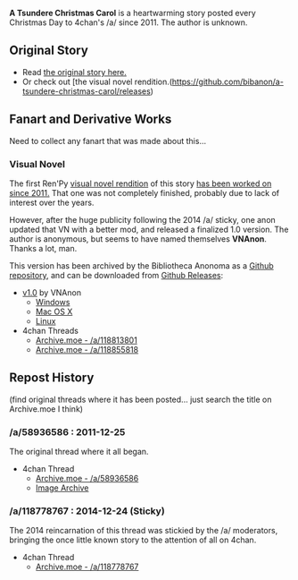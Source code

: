 **A Tsundere Christmas Carol** is a heartwarming story posted every Christmas Day to 4chan's /a/ since 2011. The author is unknown.

## Original Story

* Read [the original story here.](https://github.com/bibanon/a-tsundere-christmas-carol/wiki)
* Or check out [the visual novel rendition.(https://github.com/bibanon/a-tsundere-christmas-carol/releases)

## Fanart and Derivative Works

Need to collect any fanart that was made about this...

### Visual Novel

The first Ren'Py [visual novel rendition](https://drive.google.com/file/d/0B7WYx7u6HJh_ZGZiTkJHeHg0YVU/view?usp=sharing) of this story [has been worked on since 2011.](http://lemmasoft.renai.us/forums/viewtopic.php?f=8&t=13155) That one was not completely finished, probably due to lack of interest over the years.

However, after the huge publicity following the 2014 /a/ sticky, one anon updated that VN with a better mod, and released a finalized 1.0 version. The author is anonymous, but seems to have named themselves **VNAnon**. Thanks a lot, man.

This version has been archived by the Bibliotheca Anonoma as a [Github repository](https://github.com/bibanon/a-tsundere-christmas-carol), and can be downloaded from [Github Releases](https://github.com/bibanon/a-tsundere-christmas-carol/releases):

* [v1.0](https://github.com/bibanon/a-tsundere-christmas-carol/releases/tag/v1.0) by VNAnon
  * [Windows](https://github.com/bibanon/a-tsundere-christmas-carol/releases/download/v1.0/A-Tsundere-Carol-1.0-win.zip)
  * [Mac OS X](https://github.com/bibanon/a-tsundere-christmas-carol/releases/download/v1.0/A-Tsundere-Carol-1.0-mac.zip)
  * [Linux](https://github.com/bibanon/a-tsundere-christmas-carol/releases/download/v1.0/A-Tsundere-Carol-1.0-linux.tar.bz2)
* 4chan Threads
  * [Archive.moe - /a/118813801](https://archive.moe/a/thread/118813801)
  * [Archive.moe - /a/118855818](https://archive.moe/a/thread/118855818)

## Repost History

(find original threads where it has been posted... just search the title on Archive.moe I think)

### /a/58936586 : 2011-12-25

The original thread where it all began.

* 4chan Thread
  * [Archive.moe - /a/58936586](https://archive.moe/a/thread/58936586)
  * [Image Archive](https://drive.google.com/file/d/0B7WYx7u6HJh_VVhPQ04wS1kwUUU/view?usp=sharing)

### /a/118778767 : 2014-12-24 (Sticky)

The 2014 reincarnation of this thread was stickied by the /a/ moderators, bringing the once little known story to the attention of all on 4chan. 

* 4chan Thread
  * [Archive.moe - /a/118778767](https://archive.moe/a/thread/118778767)